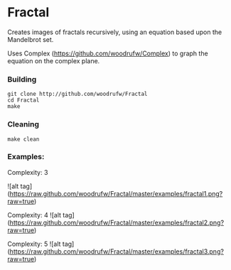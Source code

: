 Fractal
========

Creates images of fractals recursively, using an equation based upon the Mandelbrot set.

Uses Complex (https://github.com/woodrufw/Complex) to graph the equation on the complex plane.

### Building
```
git clone http://github.com/woodrufw/Fractal
cd Fractal
make
```

### Cleaning
```
make clean
```

### Examples:
Complexity: 3

![alt tag] (https://raw.github.com/woodrufw/Fractal/master/examples/fractal1.png?raw=true)

Complexity: 4
![alt tag] (https://raw.github.com/woodrufw/Fractal/master/examples/fractal2.png?raw=true)

Complexity: 5
![alt tag] (https://raw.github.com/woodrufw/Fractal/master/examples/fractal3.png?raw=true)
